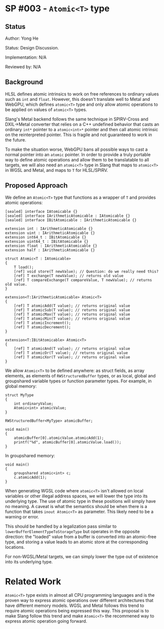 SP #003 - `Atomic<T>` type
==============


Status
------

Author: Yong He

Status: Design Discussion.

Implementation: N/A

Reviewed by: N/A

Background
----------

HLSL defines atomic intrinsics to work on free references to ordinary values such as `int` and `float`. However, this doesn't translate well to Metal and WebGPU,
which defines `atomic<T>` type and only allow atomic operations to be applied on values of `atomic<T>` types.

Slang's Metal backend follows the same technique in SPIRV-Cross and DXIL->Metal converter that relies on a C++ undefined behavior that casts an ordinary `int*` pointer to a `atomic<int>*` pointer
and then call atomic intrinsic on the reinterpreted pointer. This is fragile and not guaranteed to work in the future.

To make the situation worse, WebGPU bans all possible ways to cast a normal pointer into an `atomic` pointer. In order to provide a truly portable way to define
atomic operations and allow them to be translatable to all targets, we will also need an `atomic<T>` type in Slang that maps to `atomic<T>` in WGSL and Metal, and maps to
`T` for HLSL/SPIRV.


Proposed Approach
-----------------

We define an `Atomic<T>` type that functions as a wrapper of `T` and provides atomic operations:
```
[sealed] interface IAtomicable {}
[sealed] interface IArithmeticAtomicable : IAtomicable {}
[sealed] interface IBitAtomicable : IArithmeticAtomicable {}

extension int : IArithmeticAtomicable {}
extension uint : IArithmeticAtomicable {}
extension int64_t : IBitAtomicable {}
extension uint64_t : IBitAtomicable {}
extension float : IArithmeticAtomicable {}
extension half : IArithmeticAtomicable {}

struct Atomic<T : IAtomicable>
{
    T load();
    [ref] void store(T newValue); // Question: do we really need this?
    [ref] T exchange(T newValue); // returns old value
    [ref] T compareExchange(T compareValue, T newValue); // returns old value.
}

extension<T:IArithmeticAtomicable> Atomic<T>
{
    [ref] T atomicAdd(T value); // returns original value
    [ref] T atomicSub(T value); // returns original value
    [ref] T atomicMax(T value); // returns original value
    [ref] T atomicMin(T value); // returns original value
    [ref] T atomicIncrement();
    [ref] T atomicDecrement();
}

extension<T:IBitAtomicable> Atomic<T>
{
    [ref] T atomicAnd(T value); // returns original value
    [ref] T atomicOr(T value); // returns original value
    [ref] T atomicXor(T value); // returns original value
}
```

We allow `Atomic<T>` to be defined anywhere: as struct fields, as array elements, as elements of `RWStructuredBuffer` types,
or as local, global and groupshared variable types or function parameter types. For example, in global memory:

```hlsl
struct MyType
{
    int ordinaryValue;
    Atomic<int> atomicValue;
}

RWStructuredBuffer<MyType> atomicBuffer;

void main()
{
    atomicBuffer[0].atomicValue.atomicAdd(1);
    printf("%d", atomicBuffer[0].atomicValue.load());
}
```

In groupshared memory:

```hlsl
void main()
{
    groupshared atomic<int> c;
    c.atomicAdd(1);
}
```

When generating WGSL code where `atomic<T>` isn't allowed on local variables or other illegal address spaces, we will lower the type
into its underlying type. The use of atomic type in these positions will simply have no meaning. A caveat is what the semantics should be
when there is a function that takes `inout Atomic<T>` as parameter. This likely need to be a warning or error.

This should be handled by a legalization pass similar to `lowerBufferElementTypeToStorageType` but operates
in the opposite direction: the "loaded" value from a buffer is converted into an atomic-free type, and storing a value leads to an
atomic store at the corresponding locations.

For non-WGSL/Metal targets, we can simply lower the type out of existence into its underlying type.

# Related Work

`Atomic<T>` type exists in almost all CPU programming languages and is the proven way to express atomic operations over different
architectures that have different memory models. WGSL and Metal follows this trend to require atomic operations being expressed
this way. This proposal is to make Slang follow this trend and make `Atomic<T>` the recommened way to express atomic operation
going forward.